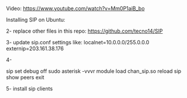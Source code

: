 Video:
https://www.youtube.com/watch?v=Mm0P1aiB_bo

Installing SIP on Ubuntu:

2- replace other files in this repo:
https://github.com/tecno14/SIP

3- update sip.conf settings like:
localnet=10.0.0.0/255.0.0.0
externip=203.161.38.176

4-

sip set debug off
sudo asterisk -vvvr
module load chan_sip.so
reload
sip show peers
exit

5- install sip clients
